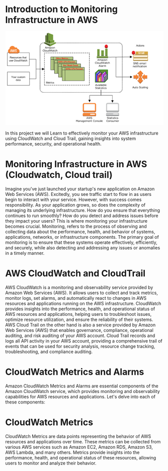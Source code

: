 # Introduction to Monitoring Infrastructure in AWS

![AWS metrics](<images/aws metrics.png>)

In this project we will Learn to effectively monitor your AWS infrastructure using CloudWatch and Cloud Trail, gaining insights into system performance, security, and operational health.


# Monitoring Infrastructure in AWS (Cloudwatch, Cloud trail)

Imagine you've just launched your startup's new application on Amazon Web Services (AWS). Excitedly, you see traffic start to flow in as users begin to interact with your service. However, with success comes responsibility. As your application grows, so does the complexity of managing its underlying infrastructure. How do you ensure that everything continues to run smoothly? How do you detect and address issues before they impact your users? This is where monitoring your infrastructure becomes crucial. Monitoring, refers to the process of observing and collecting data about the performance, health, and behavior of systems, applications, networks, or infrastructure components. The primary goal of monitoring is to ensure that these systems operate effectively, efficiently, and securely, while also detecting and addressing any issues or anomalies in a timely manner.


# AWS CloudWatch and CloudTrail

AWS CloudWatch is a monitoring and observability service provided by Amazon Web Services (AWS). It allows users to collect and track metrics, monitor logs, set alarms, and automatically react to changes in AWS resources and applications running on the AWS infrastructure. CloudWatch provides insights into the performance, health, and operational status of AWS resources and applications, helping users to troubleshoot issues, optimize resource utilization, and ensure the reliability of their systems. AWS Cloud Trail on the other hand is also a service provided by Amazon Web Services (AWS) that enables governance, compliance, operational auditing, and risk auditing of your AWS account. Cloud Trail records and logs all API activity in your AWS account, providing a comprehensive trail of events that can be used for security analysis, resource change tracking, troubleshooting, and compliance auditing.

# CloudWatch Metrics and Alarms

Amazon CloudWatch Metrics and Alarms are essential components of the Amazon CloudWatch service, which provides monitoring and observability capabilities for AWS resources and applications. Let's delve into each of these components:

# CloudWatch Metrics

CloudWatch Metrics are data points representing the behavior of AWS resources and applications over time. These metrics can be collected from various AWS services such
as Amazon EC2, Amazon RDS, Amazon S3, AWS Lambda, and many others. Metrics provide insights into the performance, health, and operational status of these resources, allowing users to monitor and analyze their behavior.